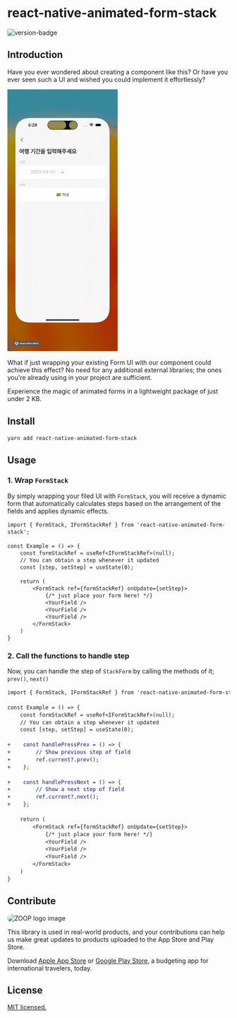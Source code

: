 # react-native-animated-form-stack

![version-badge](https://img.shields.io/npm/v/react-native-animated-form-stack.svg)


## Introduction
Have you ever wondered about creating a component like this? Or have you ever seen such a UI and wished you could implement it effortlessly?

<img alt="Screenshot image" src="https://raw.githubusercontent.com/zoop-studio/react-native-animated-form-stack/main/docs/screenshot.gif" width='250' />

What if just wrapping your existing Form UI with our component could achieve this effect? No need for any additional external libraries; the ones you're already using in your project are sufficient.

Experience the magic of animated forms in a lightweight package of just under 2 KB.

## Install

```bash
yarn add react-native-animated-form-stack
```

## Usage

### 1. Wrap `FormStack`

By simply wrapping your filed UI with `FormStack`, you will receive a dynamic form that automatically calculates steps based on the arrangement of the fields and applies dynamic effects.

```tsx
import { FormStack, IFormStackRef } from 'react-native-animated-form-stack';

const Example = () => {
    const formStackRef = useRef<IFormStackRef>(null);
    // You can obtain a step whenever it updated
    const [step, setStep] = useState(0);
    
    return (
        <FormStack ref={formStackRef} onUpdate={setStep}>
            {/* just place your form here! */}
            <YourField />
            <YourField />
            <YourField />
        </FormStack>
    ) 
}
```

### 2. Call the functions to handle step

Now, you can handle the step of `StackForm` by calling the methods of it; `prev()`, `next()`

```diff
import { FormStack, IFormStackRef } from 'react-native-animated-form-stack';

const Example = () => {
    const formStackRef = useRef<IFormStackRef>(null);
    // You can obtain a step whenever it updated
    const [step, setStep] = useState(0);
    
+    const handlePressPrev = () => {
+        // Show previous step of field
+        ref.current?.prev();
+    };

+    const handlePressNext = () => {
+        // Show a next step of field
+        ref.current?.next();
+    };
    
    return (
        <FormStack ref={formStackRef} onUpdate={setStep}>
            {/* just place your form here! */}
            <YourField />
            <YourField />
            <YourField />
        </FormStack>
    ) 
}
```

## Contribute

<img alt='ZOOP logo image' src='https://is1-ssl.mzstatic.com/image/thumb/Purple126/v4/d5/06/b1/d506b17a-d5ae-d496-d6a7-cbeff43a1b14/AppIcon-1x_U007emarketing-0-10-0-85-220.png/460x0w.webp' width='200' style="border-radius: 40px" />

This library is used in real-world products, and your contributions can help us make great updates to products uploaded
to the App Store and Play Store.

Download [Apple App Store](https://apps.apple.com/kr/app/zoop-%ED%95%B4%EC%99%B8%EC%97%AC%ED%96%89-%EA%B0%80%EA%B3%84%EB%B6%80/id6447391288) or [Google Play Store](https://play.google.com/store/apps/details?id=com.zoop.app),
a budgeting app for international travelers, today.

## License

[MIT licensed.](https://github.com/zoop-studio/react-native-numberpad/blob/main/LICENSE)
